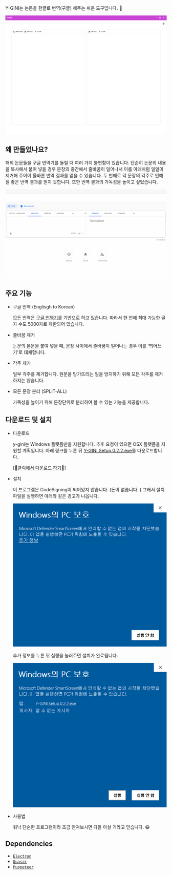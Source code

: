 Y-GINI는 논문을 한글로 번역(구글) 해주는 쉬운 도구입니다. 📖

![1](./images/y-gini.gif)

## 왜 만들었나요?

해외 논문들을 구글 번역기를 돌릴 때 여러 가지 불편함이 있습니다. 단순히 논문의 내용을 복사해서 붙여 넣을 경우 문장의 중간에서 줄바꿈이 일어나서 이를 아래처럼 일일이 제거해 주어야 올바른 번역 결과를 얻을 수 있습니다. 두 번째로 각 문장의 각주로 인해 질 좋은 번역 결과를 얻지 못합니다. 또한 번역 결과의 가독성을 높이고 싶었습니다.

![2](./images/google-translate.gif)

## 주요 기능

- 구글 번역 (Englisgh to Korean)

  모든 번역은 [구글 번역기](https://translate.google.com/)를 기반으로 하고 있습니다. 따라서 한 번에 최대 가능한 글자 수도 5000자로 제한되어 있습니다.

- 줄바꿈 제거

  논문의 본문을 붙여 넣을 때, 문장 사이에서 줄바꿈이 일어나는 경우 이를 '띄어쓰기'로 대체합니다.

- 각주 제거

  일부 각주를 제거합니다. 원문을 망가뜨리는 일을 방지하기 위해 모든 각주를 제거하지는 않습니다.

- 모든 문장 분리 (SPLIT-ALL)

  가독성을 높이기 위해 문장단위로 분리하여 볼 수 있는 기능을 제공합니다.

## 다운로드 및 설치

- 다운로드

  y-gini는 Windows 플랫폼만을 지원합니다. 추후 요청이 있으면 OSX 플랫폼을 지원할 계획입니다. 아래 링크를 누른 뒤 [Y-GINI.Setup.0.2.2.exe](https://github.com/sjquant/y-gini/releases/download/0.2.2/Y-GINI.Setup.0.2.2.exe)를 다운로드합니다.

  [[📌클릭해서 다운로드 하기📌]](https://github.com/sjquant/y-gini/releases)

- 설치

  이 프로그램은 CodeSigning이 되어있지 않습니다. (돈이 없습니다..) 그래서 설치 파일을 실행하면 아래와 같은 경고가 나옵니다.

  ![3](./images/install-warning.png)

  추가 정보를 누른 뒤 실행을 눌러주면 설치가 완료됩니다.

  ![3](./images/install-warning-2.png)

- 사용법

  워낙 단순한 프로그램이라 조금 만져보시면 다들 아실 거라고 믿습니다. 😀

## Dependencies

- [`Electron`](https://github.com/electron/electron)
- [`Quasar`](https://github.com/quasarframework/quasar)
- [`Puppeteer`](https://github.com/puppeteer/puppeteer)
